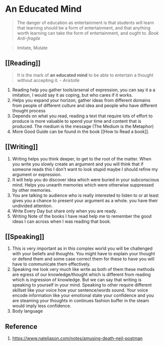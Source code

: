 # An Educated Mind

> The danger of education as entertainment is that students will learn that learning should be a form of entertainment, and that anything worth learning can take the form of entertainment, and ought to. 
> *Book Anti-fragile*

> Imitate, Mutate


## [[Reading]]

 > It is the mark of **an educated mind** to be able to entertain a thought without accepting it. - *Aristotle*

1. Reading help you gather tools/arsenal of expression, you can say it a a imitation, I would say it as coping, but who cares if it works. 
2. Helps you expand your horizon, gather ideas from different domains from people of different culture and idea and people who have different thought process 
3. Depends on what you read, reading a text that require lots of effort to produce is more valuable to spend your time and content that is produced. The medium is the message (The Medium is the Metaphor) 
4. More Good Guide can be found in the book [[How to Read a book]].

## [[Writing]]

1. Writing helps you think deeper, to get to the root of the matter. When you write you slowly create an argument and you will think that if someone reads this I don't want to look stupid maybe I should refine my argument or expression.     
2. It will help you do discover idea which were buried in your subconscious mind. Helps you unearth memories which were otherwise suppressed by other memories. 
3. You are talking to audience who is really interested to listen to or at least gives you a chance to present your argument as a whole. you have their undivided attention. 
4. Write Every Day but share only when you are ready.
5. Writing Note of the books I have read help me to remember the good ideas I can across when I was reading that book.

## [[Speaking]]
1. This is very important as in this complex world you will be challenged with your beliefs and thoughts. You might have to explain your thought or defend them and some case correct them for these to have you will have to communicate them effectively.
2. Speaking me look very much like write as both of them these methods are egress of our knowledge/thought which is different from reading which is ingression of knowledge. But we can say that writing is speaking to yourself in your mind. Speaking to other require different skillset like your voice how your sentence/words sound. Your voice encode information like your emotional state your confidence and you are steaming your thoughts in continues fashion buffer in the steam would imply less confidence. 
3. Body language

## Reference 

1.  https://www.nateliason.com/notes/amusing-death-neil-postman